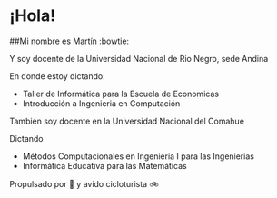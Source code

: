 # ¡Hola!

##Mi nombre es Martín :bowtie:

Y soy docente de la Universidad Nacional de Rio Negro, sede Andina

En donde estoy dictando:

 * Taller de Informática para la Escuela de Economicas
 * Introducción a Ingenieria en Computación

También soy docente en la Universidad Nacional del Comahue

Dictando

* Métodos Computacionales en Ingenieria I para las Ingenierias
* Informática Educativa para las Matemáticas 

Propulsado por :mate: y avido cicloturista :bike: